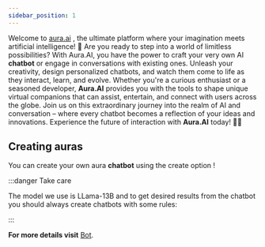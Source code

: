 ```yaml
---
sidebar_position: 1
---
```



Welcome to [aura.ai](https://aura.ai) , the ultimate platform where your imagination meets artificial intelligence! 🌟 Are you ready to step into a world of limitless possibilities? With Aura.AI, you have the power to craft your very own AI **chatbot** or engage in conversations with existing ones. Unleash your creativity, design personalized chatbots, and watch them come to life as they interact, learn, and evolve. Whether you're a curious enthusiast or a seasoned developer, **Aura.AI** provides you with the tools to shape unique virtual companions that can assist, entertain, and connect with users across the globe. Join us on this extraordinary journey into the realm of AI and conversation – where every chatbot becomes a reflection of your ideas and innovations. Experience the future of interaction with **Aura.AI** today! 🤖✨


## Creating auras

You can create your own aura **chatbot** using the create option !

:::danger Take care

The model we use is LLama-13B and to get desired results from the chatbot you should always create chatbots with some rules:

:::

**For more details visit** [Bot](https://aura.ai/bot).

